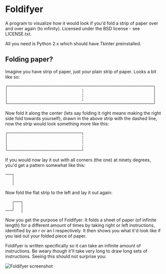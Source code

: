 Foldifyer
=========

A program to visualize how it would look if you'd fold a strip of paper over
and over again (to infinity).  Licensed under the BSD license - see LICENSE.txt.

All you need is Python 2.x which should have Tkinter preinstalled.

Folding paper?
--------------

Imagine you have strip of paper, just your plain strip of paper. Looks a bit
like so:

    ┌─────────────────────────────────────────────────────────────────┐
    │                                 ¦                               │
    │                                 ¦                               │
    │                                 ¦                               │
    └─────────────────────────────────────────────────────────────────┘

Now fold it along the center (lets say folding it right means making the right
side fold towards yourself), drawn in the above strip with the dashed line, now
the strip would look something more like this:

    ┌─────────────────────────────────┐
    │                                 ¦
    │                                 ¦
    │                                 ¦
    └─────────────────────────────────┘

If you would now lay it out with all corners (the one) at ninety degrees, you'd
get a pattern somewhat like this:

    ───┐
       │
       │

Now fold the flat strip to the left and lay it out again:

       ┌───┐
       │   │
    ───┘   │

Now you get the purpose of Foldifyer. It folds a sheet of paper (of infinite
length) for a different amount of times by taking right or left instructions,
identified by an r or an l respectively. It then shows you what it'd look like
if you laid out your folded piece of paper.

Foldifyer is written specifically so it can take an infinite amount of
instructions.  Be weary though it'll take very long to draw long sets of
instructions. Seeing this should not surprise you:

![Foldifyer screenshot](http://i.imgur.com/TNymC.png)
